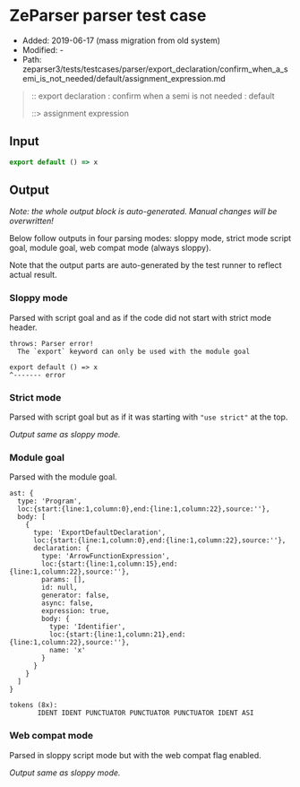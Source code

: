 # ZeParser parser test case

- Added: 2019-06-17 (mass migration from old system)
- Modified: -
- Path: zeparser3/tests/testcases/parser/export_declaration/confirm_when_a_semi_is_not_needed/default/assignment_expression.md

> :: export declaration : confirm when a semi is not needed : default
>
> ::> assignment expression

## Input

`````js
export default () => x
`````

## Output

_Note: the whole output block is auto-generated. Manual changes will be overwritten!_

Below follow outputs in four parsing modes: sloppy mode, strict mode script goal, module goal, web compat mode (always sloppy).

Note that the output parts are auto-generated by the test runner to reflect actual result.

### Sloppy mode

Parsed with script goal and as if the code did not start with strict mode header.

`````
throws: Parser error!
  The `export` keyword can only be used with the module goal

export default () => x
^------- error
`````

### Strict mode

Parsed with script goal but as if it was starting with `"use strict"` at the top.

_Output same as sloppy mode._

### Module goal

Parsed with the module goal.

`````
ast: {
  type: 'Program',
  loc:{start:{line:1,column:0},end:{line:1,column:22},source:''},
  body: [
    {
      type: 'ExportDefaultDeclaration',
      loc:{start:{line:1,column:0},end:{line:1,column:22},source:''},
      declaration: {
        type: 'ArrowFunctionExpression',
        loc:{start:{line:1,column:15},end:{line:1,column:22},source:''},
        params: [],
        id: null,
        generator: false,
        async: false,
        expression: true,
        body: {
          type: 'Identifier',
          loc:{start:{line:1,column:21},end:{line:1,column:22},source:''},
          name: 'x'
        }
      }
    }
  ]
}

tokens (8x):
       IDENT IDENT PUNCTUATOR PUNCTUATOR PUNCTUATOR IDENT ASI
`````


### Web compat mode

Parsed in sloppy script mode but with the web compat flag enabled.

_Output same as sloppy mode._
